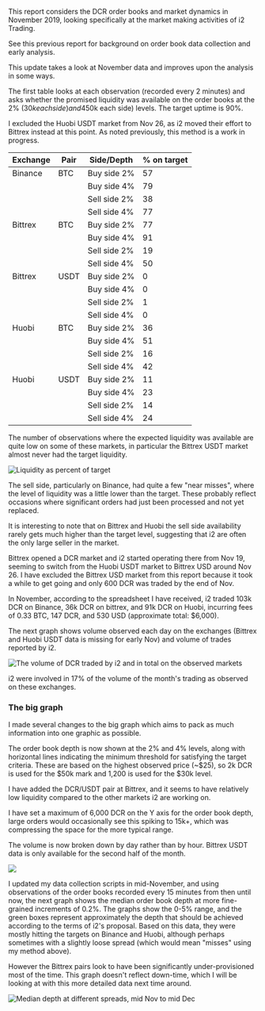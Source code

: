 This report considers the DCR order books and market dynamics in November 2019, looking specifically at the market making activities of i2 Trading.

See this previous report for background on order book data collection and early analysis.

This update takes a look at November data and improves upon the analysis in some ways.

The first table looks at each observation (recorded every 2 minutes) and asks whether the promised liquidity was available on the order books at the 2% ($30k each side) and 4% ($50k each side) levels. The target uptime is 90%.

I excluded the Huobi USDT market from Nov 26, as i2 moved their effort to Bittrex instead at this point. As noted previously, this method is a work in progress.

| Exchange | Pair | Side/Depth   | % on target |
| -------- | ---- | ------------ | ----------- |
| Binance  | BTC  | Buy side 2%  | 57          |
|          |      | Buy side 4%  | 79          |
|          |      | Sell side 2% | 38          |
|          |      | Sell side 4% | 77          |
| Bittrex  | BTC  | Buy side 2%  | 77          |
|          |      | Buy side 4%  | 91          |
|          |      | Sell side 2% | 19          |
|          |      | Sell side 4% | 50          |
| Bittrex  | USDT | Buy side 2%  | 0           |
|          |      | Buy side 4%  | 0           |
|          |      | Sell side 2% | 1           |
|          |      | Sell side 4% | 0           |
| Huobi    | BTC  | Buy side 2%  | 36          |
|          |      | Buy side 4%  | 51          |
|          |      | Sell side 2% | 16          |
|          |      | Sell side 4% | 42          |
| Huobi    | USDT | Buy side 2%  | 11          |
|          |      | Buy side 4%  | 23          |
|          |      | Sell side 2% | 14          |
|          |      | Sell side 4% | 24          |

The number of observations where the expected liquidity was available are quite low on some of these markets, in particular the Bittrex USDT market almost never had the target liquidity. 

![Liquidity as percent of target](liquidity-targets.png)

The sell side, particularly on Binance, had quite a few "near misses", where the level of liquidity was a little lower than the target. These probably reflect occasions where significant orders had just been processed and not yet replaced.

It is interesting to note that on Bittrex and Huobi the sell side availability rarely gets much higher than the target level, suggesting that i2 are often the only large seller in the market.

Bittrex opened a DCR market and i2 started operating there from Nov 19, seeming to switch from the Huobi USDT market to Bittrex USD around Nov 26. I have excluded the Bittrex USD market from this report because it took a while to get going and only 600 DCR was traded by the end of Nov.

In November, according to the spreadsheet I have received, i2 traded 103k DCR on Binance, 36k DCR on bittrex, and 91k DCR on Huobi, incurring fees of 0.33 BTC, 147 DCR, and 530 USD (approximate total: $6,000).

The next graph shows volume observed each day on the exchanges (Bittrex and Huobi USDT data is missing for early Nov) and volume of trades reported by i2. 

![The volume of DCR traded by i2 and in total on the observed markets](volume-i2-all.png)

i2 were involved in 17% of the volume of the month's trading as observed on these exchanges.

### The big graph

I made several changes to the big graph which aims to pack as much information into one graphic as possible.

The order book depth is now shown at the 2% and 4% levels, along with horizontal lines indicating the minimum threshold for satisfying the target criteria. These are based on the highest observed price (~$25), so 2k DCR is used for the $50k mark and 1,200 is used for the $30k level.

I have added the DCR/USDT pair at Bittrex, and it seems to have relatively low liquidity compared to the other markets i2 are working on.

I have set a maximum of 6,000 DCR on the Y axis for the order book depth, large orders would occasionally see this spiking to 15k+, which was compressing the space for the more typical range.

The volume is now broken down by day rather than by hour. Bittrex USDT data is only available for the second half of the month.

![](orderbooks-history-volume.png)

I updated my data collection scripts in mid-November, and using observations of the order books recorded every 15 minutes from then until now, the next graph shows the median order book depth at more fine-grained increments of 0.2%. The graphs show the 0-5% range, and the green boxes represent approximately the depth that should be achieved according to the terms of i2's proposal. Based on this data, they were mostly hitting the targets on Binance and Huobi, although perhaps sometimes with a slightly loose spread (which would mean "misses" using my method above).

However the Bittrex pairs look to have been significantly under-provisioned most of the time. This graph doesn't reflect down-time, which I will be looking at with this more detailed data next time around.

![Median depth at different spreads, mid Nov to mid Dec](average-depth-from-mid-nov.png)

